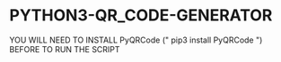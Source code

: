 # PYTHON3-QR_CODE-GENERATOR

YOU WILL NEED TO INSTALL PyQRCode  (" pip3 install PyQRCode ") BEFORE TO RUN THE SCRIPT
